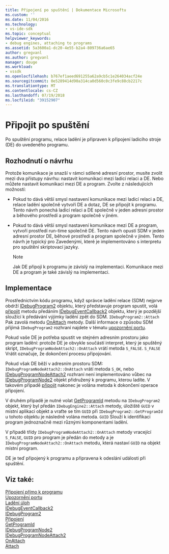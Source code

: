 ```yaml
---
title: Připojení po spuštění | Dokumentace Microsoftu
ms.custom: ''
ms.date: 11/04/2016
ms.technology:
- vs-ide-sdk
ms.topic: conceptual
helpviewer_keywords:
- debug engines, attaching to programs
ms.assetid: 5a3600a1-dc20-4e55-b2a4-809736a6ae65
author: gregvanl
ms.author: gregvanl
manager: douge
ms.workload:
- vssdk
ms.openlocfilehash: b767ef1aeed691255a62a9cb5c1e264034acf24e
ms.sourcegitcommit: 0e5289414d90a314ca0d560c0c3fe9c88cb2217c
ms.translationtype: MT
ms.contentlocale: cs-CZ
ms.lasthandoff: 07/19/2018
ms.locfileid: "39152907"
---
```

# <a name="attach-after-a-launch"></a>Připojit po spuštění
Po spuštění programu, relace ladění je připraven k připojení ladicího stroje (DE) do uvedeného programu.  
  
## <a name="design-decisions"></a>Rozhodnutí o návrhu  
 Protože komunikace je snazší v rámci sdílené adresní prostor, musíte zvolit mezi dva přístupy návrhu: nastavit komunikaci mezi ladicí relaci a DE. Nebo můžete nastavit komunikaci mezi DE a program. Zvolte z následujících možností:  
  
-   Pokud to dává větší smysl nastavení komunikace mezi ladicí relaci a DE, relace ladění společně vytvoří DE a dotaz, DE se připojit k programu. Tento návrh ponechá ladicí relaci a DE společně v jeden adresní prostor a běhového prostředí a program společně v jiném.  
  
-   Pokud to dává větší smysl nastavení komunikace mezi DE a program, vytvoří prostředí run-time společně DE. Tento návrh opustí SDM v jeden adresní prostor DE, běhové prostředí a program společně v jiném. Tento návrh je typický pro Zavedenými, které je implementováno s interpretu pro spuštění skriptovací jazyky.  
  
    > [!NOTE]
    >  Jak DE připojí k programu je závislý na implementaci. Komunikace mezi DE a program je také závislý na implementaci.  
  
## <a name="implementation"></a>Implementace  
 Prostřednictvím kódu programu, když správce ladění relace (SDM) nejprve obdrží [IDebugProgram2](../../extensibility/debugger/reference/idebugprogram2.md) objektu, který představuje program spustit, volá [připojit](../../extensibility/debugger/reference/idebugprogram2-attach.md) metodu předáním [ IDebugEventCallback2](../../extensibility/debugger/reference/idebugeventcallback2.md) objektu, který je pozdější sloužící k předávání výjimky ladění zpět do SDM. `IDebugProgram2::Attach` Pak zavolá metodu [OnAttach](../../extensibility/debugger/reference/idebugprogramnodeattach2-onattach.md) metody. Další informace o způsobu SDM přijímá `IDebugProgram2` rozhraní najdete v tématu [upozornění portu](../../extensibility/debugger/notifying-the-port.md).  
  
 Pokud vaše DE je potřeba spustit ve stejném adresním prostoru jako program ladění: protože DE je obvykle součástí interpret, který je spuštěný skript, `IDebugProgramNodeAttach2::OnAttach` vrátí metoda `S_FALSE`. `S_FALSE` Vrátit označuje, že dokončení procesu připojování.  
  
 Pokud však DE běží v adresním prostoru SDM: `IDebugProgramNodeAttach2::OnAttach` vrátí metoda `S_OK`, nebo [IDebugProgramNodeAttach2](../../extensibility/debugger/reference/idebugprogramnodeattach2.md) rozhraní není implementováno vůbec na [IDebugProgramNode2](../../extensibility/debugger/reference/idebugprogramnode2.md) objekt přidružený k programu, kterou ladíte. V takovém případě [připojit](../../extensibility/debugger/reference/idebugengine2-attach.md) nakonec je volána metoda k dokončení operace připojení.  
  
 V druhém případě je nutné volat [GetProgramId](../../extensibility/debugger/reference/idebugprogram2-getprogramid.md) metodu na `IDebugProgram2` objekt, který byl předán `IDebugEngine2::Attach` metody, úložiště `GUID` v místní aplikaci objekt a vraťte se tím `GUID` při `IDebugProgram2::GetProgramId` u tohoto objektu je následně volána metoda. `GUID` Slouží k identifikaci program jednoznačně mezi různými komponentami ladění.  
  
 V případě třídy `IDebugProgramNodeAttach2::OnAttach` metody vracející `S_FALSE`, `GUID` pro program je předán do metody a je `IDebugProgramNodeAttach2::OnAttach` metodu, která nastaví `GUID` na objekt místní program.  
  
 DE je teď připojený k programu a připravena k odeslání události při spuštění.  
  
## <a name="see-also"></a>Viz také:  
 [Připojení přímo k programu](../../extensibility/debugger/attaching-directly-to-a-program.md)   
 [Upozornění portu](../../extensibility/debugger/notifying-the-port.md)   
 [Ladění úloh](../../extensibility/debugger/debugging-tasks.md)   
 [IDebugEventCallback2](../../extensibility/debugger/reference/idebugeventcallback2.md)   
 [IDebugProgram2](../../extensibility/debugger/reference/idebugprogram2.md)   
 [Připojení](../../extensibility/debugger/reference/idebugprogram2-attach.md)   
 [GetProgramId](../../extensibility/debugger/reference/idebugprogram2-getprogramid.md)   
 [IDebugProgramNode2](../../extensibility/debugger/reference/idebugprogramnode2.md)   
 [IDebugProgramNodeAttach2](../../extensibility/debugger/reference/idebugprogramnodeattach2.md)   
 [OnAttach](../../extensibility/debugger/reference/idebugprogramnodeattach2-onattach.md)   
 [Attach](../../extensibility/debugger/reference/idebugengine2-attach.md)